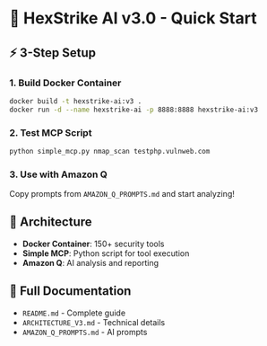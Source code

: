 # 🚀 HexStrike AI v3.0 - Quick Start

## ⚡ 3-Step Setup

### 1. Build Docker Container
```bash
docker build -t hexstrike-ai:v3 .
docker run -d --name hexstrike-ai -p 8888:8888 hexstrike-ai:v3
```

### 2. Test MCP Script
```bash
python simple_mcp.py nmap_scan testphp.vulnweb.com
```

### 3. Use with Amazon Q
Copy prompts from `AMAZON_Q_PROMPTS.md` and start analyzing!

## 🎯 Architecture
- **Docker Container**: 150+ security tools
- **Simple MCP**: Python script for tool execution  
- **Amazon Q**: AI analysis and reporting

## 📖 Full Documentation
- `README.md` - Complete guide
- `ARCHITECTURE_V3.md` - Technical details
- `AMAZON_Q_PROMPTS.md` - AI prompts